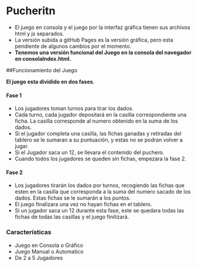# Pucheritn

- El juego en consola y el juego por la interfaz gráfica tienen sus archivos html y js separados.
- La versión subida a gitHub Pages es la versión gráfica, pero esta pendiente de algunos cambios por el momento.
- **Tenemos una versión funcional del Juego en la consola del navegador en consolaIndex.html.**

##Funcionamiento del Juego

**El juego esta dividido en dos fases**.

#### Fase 1

- Los jugadores toman turnos para tirar los dados.
- Cada turno, cada jugador depositará en la casilla correspondiente una ficha. La casilla corresponde al numero obtenido en la suma de los dados.
- Si el jugador completa una casilla, las fichas ganadas y retiradas del tablero se le sumaran a su puntuación, y estas no se podran volver a jugar.
- Si el Jugador saca un 12, se llevara el contenido del puchero.
- Cuando todos los jugadores se queden sin fichas, empezara la fase 2.

#### Fase 2

- Los jugadores tirarán los dados por turnos, recogiendo las fichas que esten en la casilla que corresponda a la suma del numero sacado de los dados. Estas fichas se le sumarán a los puntos.
- El juego finalizara una vez no hayan fichas en el tablero.
- Si un jugador saca un 12 durante esta fase, este se quedara todas las fichas de todas las casillas y el juego finilizará.

### Características

- Juego en Consola o Gráfico
- Juego Manual o Automatico
- De 2 a 5 Jugadores

